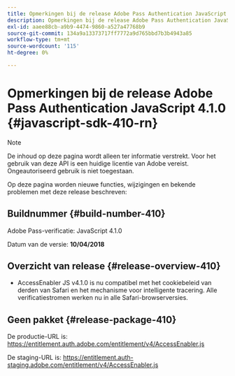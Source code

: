```yaml
---
title: Opmerkingen bij de release Adobe Pass Authentication JavaScript 4.1.0
description: Opmerkingen bij de release Adobe Pass Authentication JavaScript 4.1.0
exl-id: aaee88cb-a9b9-4474-9860-a527a47768b9
source-git-commit: 134a9a13373717ff7772a9d765bbd7b3b4943a85
workflow-type: tm+mt
source-wordcount: '115'
ht-degree: 0%

---
```


# Opmerkingen bij de release Adobe Pass Authentication JavaScript 4.1.0 {#javascript-sdk-410-rn}

>[!NOTE]
>
>De inhoud op deze pagina wordt alleen ter informatie verstrekt. Voor het gebruik van deze API is een huidige licentie van Adobe vereist. Ongeautoriseerd gebruik is niet toegestaan.

Op deze pagina worden nieuwe functies, wijzigingen en bekende problemen met deze release beschreven:

## Buildnummer {#build-number-410}

Adobe Pass-verificatie: JavaScript 4.1.0

Datum van de versie: **10/04/2018**

## Overzicht van release {#release-overview-410}

* AccessEnabler JS v4.1.0 is nu compatibel met het cookiebeleid van derden van Safari en het mechanisme voor intelligente tracering. Alle verificatiestromen werken nu in alle Safari-browserversies.

## Geen pakket {#release-package-410}

De productie-URL is: https://entitlement.auth.adobe.com/entitlement/v4/AccessEnabler.js

De staging-URL is: https://entitlement.auth-staging.adobe.com/entitlement/v4/AccessEnabler.js
